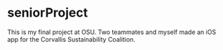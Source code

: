 # seniorProject
This is my final project at OSU.  Two teammates and myself made an iOS app for the Corvallis Sustainability Coalition.
